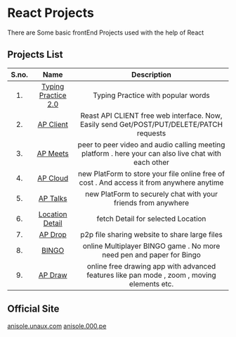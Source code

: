 # React Projects

There are Some basic frontEnd Projects used with the help of React

## Projects List

| S.no.| Name | Description|
|:-----:|:-----:|:--------:|
|1.| [Typing Practice 2.0](https://anisolepro.github.io/ReactProjects/typingPractice2.0/)  | Typing Practice with popular words  |
|2.| [ AP Client ](https://anisolepro.github.io/ReactProjects/apClient/)  | Reast API CLIENT free web interface. Now, Easily send Get/POST/PUT/DELETE/PATCH requests |
|3.| [ AP Meets ](https://anisolepro.github.io/ReactProjects/apMeets/)  | peer to peer video and audio calling meeting platform . here your can also live chat with each other  |
|4.| [ AP Cloud ](https://anisolepro.github.io/ReactProjects/apCloud/)  | new PlatForm to store your file online free of cost . And access it from anywhere anytime   |
|5.| [ AP Talks ](https://anisolepro.github.io/ReactProjects/apTalks/)  | new PlatForm to securely chat with your friends from anywhere   |
|6.| [ Location Detail ](https://anisolepro.github.io/ReactProjects/locationDetail/)  | fetch Detail for selected Location   |
|7.| [ AP Drop ](https://anisolepro.github.io/ReactProjects/apDrop/)  | p2p file sharing website to share large files    |
|8.| [ BINGO ](https://anisolepro.github.io/ReactProjects/bingo/)  | online Multiplayer BINGO game . No more need pen and paper for Bingo     |
|9.| [ AP Draw ](https://anisolepro.github.io/ReactProjects/apDraw/)  | online free drawing app with advanced features like pan mode , zoom , moving elements etc.     |



## Official Site

[anisole.unaux.com](https://anisole.unaux.com)
[anisole.000.pe](https://anisole.000.pe)

